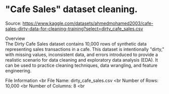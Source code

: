 # "Cafe Sales" dataset cleaning.

Source: https://www.kaggle.com/datasets/ahmedmohamed2003/cafe-sales-dirty-data-for-cleaning-training?select=dirty_cafe_sales.csv

Overview <br>
The Dirty Cafe Sales dataset contains 10,000 rows of synthetic data representing sales transactions in a cafe. This dataset is intentionally "dirty," with missing values, inconsistent data, and errors introduced to provide a realistic scenario for data cleaning and exploratory data analysis (EDA). It can be used to practice cleaning techniques, data wrangling, and feature engineering.

File Information <br
File Name: dirty_cafe_sales.csv <br
Number of Rows: 10,000 <br
Number of Columns: 8 <br
